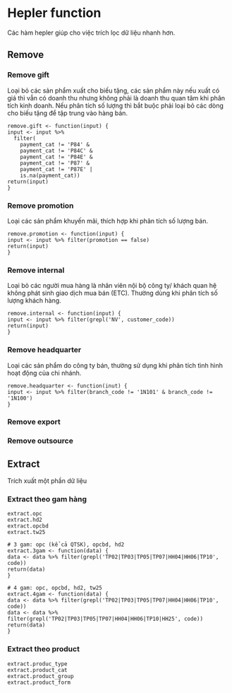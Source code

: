 # Hepler function
Các hàm hepler giúp cho việc trích lọc dữ liệu nhanh hơn.

## Remove
### Remove gift
Loại bỏ các sản phẩm xuất cho biếu tặng, các sản phẩm này nếu xuất có giá thì vẫn có doanh thu nhưng không phải là doanh thu quan tâm khi phân tích kinh doanh.
Nếu phân tích số lượng thì bắt buộc phải loại bỏ các dòng cho biếu tặng để tập trung vào hàng bán.
```
remove.gift <- function(input) {
input <- input %>% 
  filter(
    payment_cat != 'P84' & 
    payment_cat != 'P84C' & 
    payment_cat != 'P84E' & 
    payment_cat != 'P87' & 
    payment_cat != 'P87E' | 
    is.na(payment_cat))
return(input)
}
```

### Remove promotion
Loại các sản phẩm khuyến mãi, thích hợp khi phân tích số lượng bán.
```
remove.promotion <- function(input) {
input <- input %>% filter(promotion == false)
return(input)
}
```

### Remove internal
Loại bỏ các người mua hàng là nhân viên nội bộ công ty/ khách quan hệ không phát sinh giao dịch mua bán (ETC). Thường dùng khi phân tích số lượng khách hàng.
```
remove.internal <- function(input) {
input <- input %>% filter(grepl('NV', customer_code))
return(input)
}
```

### Remove headquarter
Loại các sản phẩm do công ty bán, thường sử dụng khi phân tích tình hình hoạt động của chi nhánh.
```
remove.headquarter <- function(inut) {
input <- input %>% filter(branch_code != '1N101' & branch_code != '1N100')
}
```

### Remove export
### Remove outsource

## Extract
Trích xuất một phần dữ liệu
### Extract theo gam hàng
```
extract.opc
extract.hd2
extract.opcbd
extract.tw25

# 3 gam: opc (kể cả QTSK), opcbd, hd2
extract.3gam <- function(data) {
data <- data %>% filter(grepl('TP02|TP03|TP05|TP07|HH04|HH06|TP10', code))
return(data)
}

# 4 gam: opc, opcbd, hd2, tw25
extract.4gam <- function(data) {
data <- data %>% filter(grepl('TP02|TP03|TP05|TP07|HH04|HH06|TP10', code))
data <- data %>% filter(grepl('TP02|TP03|TP05|TP07|HH04|HH06|TP10|HH25', code))
return(data)
}
```
### Extract theo product
```
extract.produc_type
extract.product_cat
extract.product_group
extract.product_form
```

